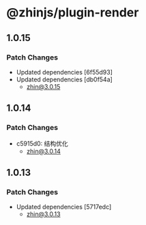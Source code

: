 # @zhinjs/plugin-render

## 1.0.15

### Patch Changes

- Updated dependencies [6f55d93]
- Updated dependencies [db0f54a]
  - zhin@3.0.15

## 1.0.14

### Patch Changes

- c5915d0: 结构优化
  - zhin@3.0.14

## 1.0.13

### Patch Changes

- Updated dependencies [5717edc]
  - zhin@3.0.13

